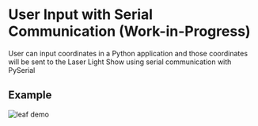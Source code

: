 # User Input with Serial Communication (Work-in-Progress)
User can input coordinates in a Python application and those coordinates will be sent to the 
Laser Light Show using serial communication with PySerial

## Example
![leaf demo](../videos/leafDemo.gif)
